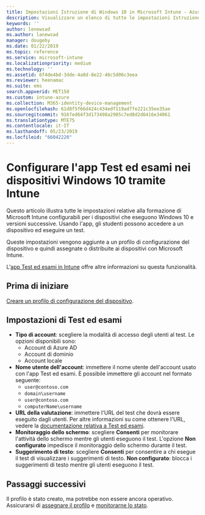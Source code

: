 ```yaml
---
title: Impostazioni Istruzione di Windows 10 in Microsoft Intune - Azure | Microsoft Docs
description: Visualizzare un elenco di tutte le impostazioni Istruzione per i dispositivi Windows 10. Usare queste impostazioni in un profilo di configurazione del dispositivo con l'app Test ed esami, scegliere la modalità di accesso di utenti e studenti, monitorare lo schermo durante il test e altro ancora in Intune.
keywords: ''
author: lenewsad
ms.author: lanewsad
manager: dougeby
ms.date: 01/22/2019
ms.topic: reference
ms.service: microsoft-intune
ms.localizationpriority: medium
ms.technology: ''
ms.assetid: 6f4de4bd-3dde-4a8d-8e22-46c5d06c3eea
ms.reviewer: heenamac
ms.suite: ems
search.appverid: MET150
ms.custom: intune-azure
ms.collection: M365-identity-device-management
ms.openlocfilehash: 61d8f5f66d424c434edf119ad7fe221c35ee35ae
ms.sourcegitcommit: 916fed64f3d173498a2905c7ed8d2d6416e34061
ms.translationtype: MTE75
ms.contentlocale: it-IT
ms.lasthandoff: 05/23/2019
ms.locfileid: "66042220"
---
```

# <a name="configure-the-take-a-test-app-on-windows-10-devices-using-intune"></a>Configurare l'app Test ed esami nei dispositivi Windows 10 tramite Intune

Questo articolo illustra tutte le impostazioni relative alla formazione di Microsoft Intune configurabili per i dispositivi che eseguono Windows 10 e versioni successive. Usando l'app, gli studenti possono accedere a un dispositivo ed eseguire un test.

Queste impostazioni vengono aggiunte a un profilo di configurazione del dispositivo e quindi assegnate o distribuite ai dispositivi con Microsoft Intune.

L'[app Test ed esami in Intune](education-settings-configure.md) offre altre informazioni su questa funzionalità.

## <a name="before-you-begin"></a>Prima di iniziare

[Creare un profilo di configurazione del dispositivo](education-settings-configure.md#create-a-device-profile).

## <a name="take-a-test-settings"></a>Impostazioni di Test ed esami

- **Tipo di account**: scegliere la modalità di accesso degli utenti al test. Le opzioni disponibili sono:
  - Account di Azure AD
  - Account di dominio
  - Account locale
- **Nome utente dell'account**: immettere il nome utente dell'account usato con l'app Test ed esami. È possibile immettere gli account nel formato seguente:
  - `user@contoso.com`
  - `domain\username`
  - `user@contoso.com`
  - `computerName\username`
- **URL della valutazione**: immettere l'URL del test che dovrà essere eseguito dagli utenti. Per altre informazioni su come ottenere l'URL, vedere la [documentazione relativa a Test ed esami](https://docs.microsoft.com/education/windows/take-tests-in-windows-10).
- **Monitoraggio dello schermo**: scegliere **Consenti** per monitorare l'attività dello schermo mentre gli utenti eseguono il test. L'opzione **Non configurato** impedisce il monitoraggio dello schermo durante il test.
- **Suggerimento di testo**: scegliere **Consenti** per consentire a chi esegue il test di visualizzare i suggerimenti di testo. **Non configurato**: blocca i suggerimenti di testo mentre gli utenti eseguono il test.

## <a name="next-steps"></a>Passaggi successivi

Il profilo è stato creato, ma potrebbe non essere ancora operativo. Assicurarsi di [assegnare il profilo](device-profile-assign.md) e [monitorarne lo stato](device-profile-monitor.md).
